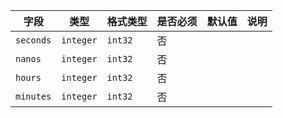 | 字段 | 类型 | 格式类型 | 是否必须 | 默认值 | 说明 |
|---|---|---|---|---|---|
| `seconds` | `integer` | `int32` | 否 |  |
| `nanos` | `integer` | `int32` | 否 |  |
| `hours` | `integer` | `int32` | 否 |  |
| `minutes` | `integer` | `int32` | 否 |  |

